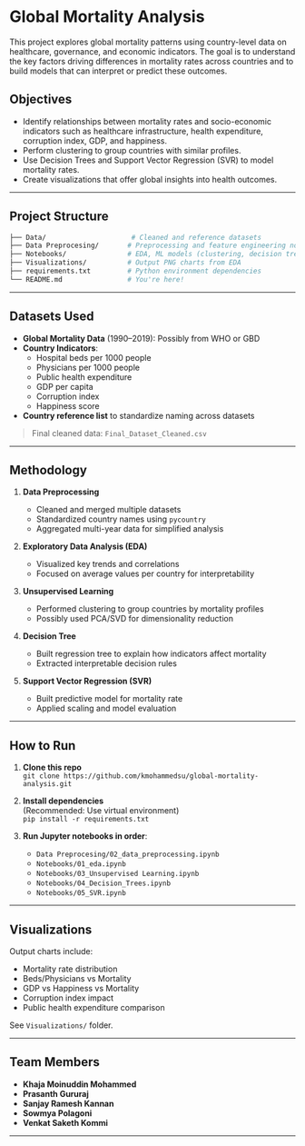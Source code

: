 # Global Mortality Analysis

This project explores global mortality patterns using country-level data on healthcare, governance, and economic indicators. The goal is to understand the key factors driving differences in mortality rates across countries and to build models that can interpret or predict these outcomes.

## Objectives

- Identify relationships between mortality rates and socio-economic indicators such as healthcare infrastructure, health expenditure, corruption index, GDP, and happiness.
- Perform clustering to group countries with similar profiles.
- Use Decision Trees and Support Vector Regression (SVR) to model mortality rates.
- Create visualizations that offer global insights into health outcomes.

---

## Project Structure

```bash
├── Data/                     # Cleaned and reference datasets
├── Data Preprocesing/       # Preprocessing and feature engineering notebook
├── Notebooks/               # EDA, ML models (clustering, decision tree, SVR)
├── Visualizations/          # Output PNG charts from EDA
├── requirements.txt         # Python environment dependencies
└── README.md                # You're here!
```

---

##  Datasets Used

- **Global Mortality Data** (1990–2019): Possibly from WHO or GBD
- **Country Indicators**:
  - Hospital beds per 1000 people
  - Physicians per 1000 people
  - Public health expenditure
  - GDP per capita
  - Corruption index
  - Happiness score
- **Country reference list** to standardize naming across datasets

> Final cleaned data: `Final_Dataset_Cleaned.csv`

---

##  Methodology

1. **Data Preprocessing**
   - Cleaned and merged multiple datasets
   - Standardized country names using `pycountry`
   - Aggregated multi-year data for simplified analysis

2. **Exploratory Data Analysis (EDA)**
   - Visualized key trends and correlations
   - Focused on average values per country for interpretability

3. **Unsupervised Learning**
   - Performed clustering to group countries by mortality profiles
   - Possibly used PCA/SVD for dimensionality reduction

4. **Decision Tree**
   - Built regression tree to explain how indicators affect mortality
   - Extracted interpretable decision rules

5. **Support Vector Regression (SVR)**
   - Built predictive model for mortality rate
   - Applied scaling and model evaluation

---

##  How to Run

1. **Clone this repo**  
   `git clone https://github.com/kmohammedsu/global-mortality-analysis.git`

2. **Install dependencies**  
   (Recommended: Use virtual environment)  
   `pip install -r requirements.txt`

3. **Run Jupyter notebooks in order**:
   - `Data Preprocesing/02_data_preprocessing.ipynb`
   - `Notebooks/01_eda.ipynb`
   - `Notebooks/03_Unsupervised Learning.ipynb`
   - `Notebooks/04_Decision_Trees.ipynb`
   - `Notebooks/05_SVR.ipynb`

---

## Visualizations

Output charts include:
- Mortality rate distribution
- Beds/Physicians vs Mortality
- GDP vs Happiness vs Mortality
- Corruption index impact
- Public health expenditure comparison

See `Visualizations/` folder.


---

##  Team Members

- **Khaja Moinuddin Mohammed**
- **Prasanth Gururaj**
- **Sanjay Ramesh Kannan**
- **Sowmya Polagoni**
- **Venkat Saketh Kommi**

---


